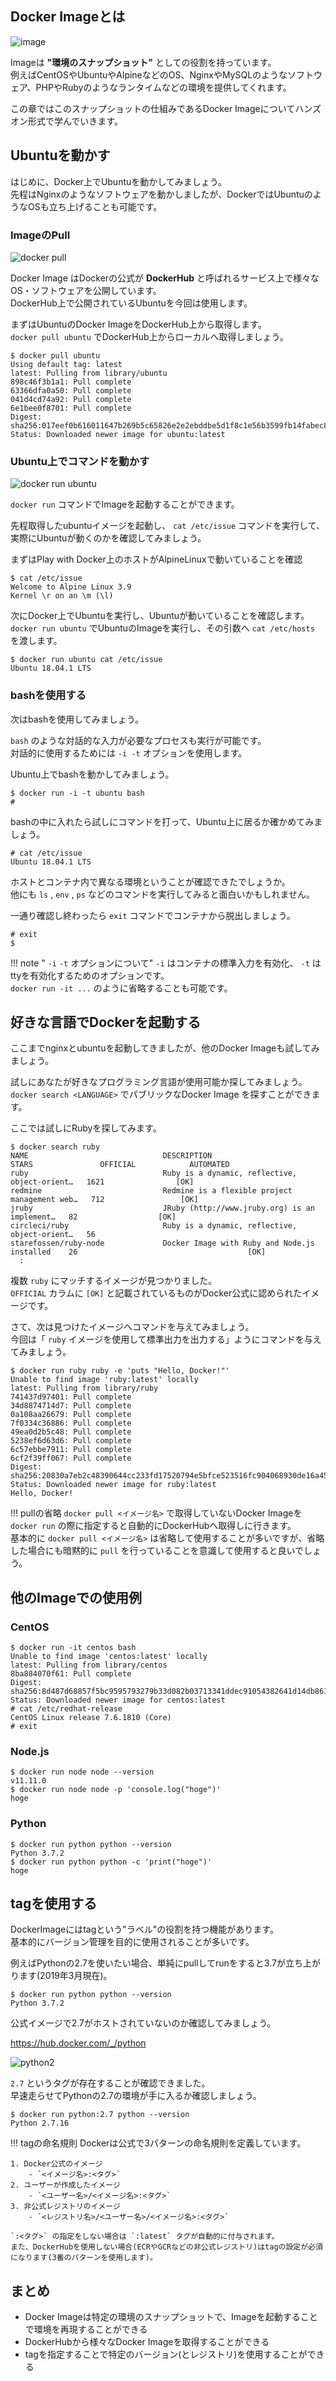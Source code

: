 ## Docker Imageとは
![image](imgs/image.png)

Imageは **"環境のスナップショット"** としての役割を持っています。  
例えばCentOSやUbuntuやAlpineなどのOS、NginxやMySQLのようなソフトウェア、PHPやRubyのようなランタイムなどの環境を提供してくれます。

この章ではこのスナップショットの仕組みであるDocker Imageについてハンズオン形式で学んでいきます。

## Ubuntuを動かす
はじめに、Docker上でUbuntuを動かしてみましょう。  
先程はNginxのようなソフトウェアを動かしましたが、DockerではUbuntuのようなOSも立ち上げることも可能です。

### ImageのPull
![docker pull](imgs/docker-pull.png)

Docker Image はDockerの公式が **DockerHub** と呼ばれるサービス上で様々なOS・ソフトウェアを公開しています。  
DockerHub上で公開されているUbuntuを今回は使用します。

まずはUbuntuのDocker ImageをDockerHub上から取得します。  
`docker pull ubuntu` でDockerHub上からローカルへ取得しましょう。

```console
$ docker pull ubuntu
Using default tag: latest
latest: Pulling from library/ubuntu
898c46f3b1a1: Pull complete
63366dfa0a50: Pull complete
041d4cd74a92: Pull complete
6e1bee0f8701: Pull complete
Digest: sha256:017eef0b616011647b269b5c65826e2e2ebddbe5d1f8c1e56b3599fb14fabec8
Status: Downloaded newer image for ubuntu:latest
```

### Ubuntu上でコマンドを動かす
![docker run ubuntu](imgs/docker-run-ubuntu.png)

`docker run` コマンドでImageを起動することができます。

先程取得したubuntuイメージを起動し、 `cat /etc/issue` コマンドを実行して、実際にUbuntuが動くのかを確認してみましょう。

まずはPlay with Docker上のホストがAlpineLinuxで動いていることを確認
```
$ cat /etc/issue
Welcome to Alpine Linux 3.9
Kernel \r on an \m (\l)
```

次にDocker上でUbuntuを実行し、Ubuntuが動いていることを確認します。  
`docker run ubuntu` でUbuntuのImageを実行し、その引数へ `cat /etc/hosts` を渡します。
```
$ docker run ubuntu cat /etc/issue
Ubuntu 18.04.1 LTS
```

### bashを使用する
次はbashを使用してみましょう。

`bash` のような対話的な入力が必要なプロセスも実行が可能です。  
対話的に使用するためには `-i -t` オプションを使用します。

Ubuntu上でbashを動かしてみましょう。

```
$ docker run -i -t ubuntu bash
# 
```

bashの中に入れたら試しにコマンドを打って、Ubuntu上に居るか確かめてみましょう。

```
# cat /etc/issue
Ubuntu 18.04.1 LTS
```

ホストとコンテナ内で異なる環境ということが確認できたでしょうか。  
他にも `ls` , `env` , `ps` などのコマンドを実行してみると面白いかもしれません。

一通り確認し終わったら `exit` コマンドでコンテナから脱出しましょう。

```
# exit
$
```

!!! note " `-i` `-t` オプションについて"
    `-i` はコンテナの標準入力を有効化、 `-t` はttyを有効化するためのオプションです。  
    `docker run -it ...` のように省略することも可能です。

## 好きな言語でDockerを起動する
ここまでnginxとubuntuを起動してきましたが、他のDocker Imageも試してみましょう。  

試しにあなたが好きなプログラミング言語が使用可能か探してみましょう。  
`docker search <LANGUAGE>` でパブリックなDocker Image を探すことができます。

ここでは試しにRubyを探してみます。
```console
$ docker search ruby
NAME                              DESCRIPTION                                     STARS               OFFICIAL            AUTOMATED
ruby                              Ruby is a dynamic, reflective, object-orient…   1621                [OK]
redmine                           Redmine is a flexible project management web…   712                 [OK]
jruby                             JRuby (http://www.jruby.org) is an implement…   82                  [OK]
circleci/ruby                     Ruby is a dynamic, reflective, object-orient…   56
starefossen/ruby-node             Docker Image with Ruby and Node.js installed    26                                      [OK]
  :
```

複数 `ruby` にマッチするイメージが見つかりました。  
`OFFICIAL` カラムに `[OK]` と記載されているものがDocker公式に認められたイメージです。  

さて、次は見つけたイメージへコマンドを与えてみましょう。  
今回は「 `ruby` イメージを使用して標準出力を出力する」ようにコマンドを与えてみましょう。

```
$ docker run ruby ruby -e 'puts "Hello, Docker!"'
Unable to find image 'ruby:latest' locally
latest: Pulling from library/ruby
741437d97401: Pull complete
34d8874714d7: Pull complete
0a108aa26679: Pull complete
7f0334c36886: Pull complete
49ea0d2b5c48: Pull complete
5238ef6d63d6: Pull complete
6c57ebbe7911: Pull complete
6cf2f39ff067: Pull complete
Digest: sha256:20830a7eb2c48390644cc233fd17520794e5bfce523516fc904068930de16a45
Status: Downloaded newer image for ruby:latest
Hello, Docker!
```

!!! pullの省略
    `docker pull <イメージ名>` で取得していないDocker Imageを `docker run` の際に指定すると自動的にDockerHubへ取得しに行きます。  
    基本的に `docker pull <イメージ名>` は省略して使用することが多いですが、省略した場合にも暗黙的に `pull` を行っていることを意識して使用すると良いでしょう。

## 他のImageでの使用例
### CentOS
```console
$ docker run -it centos bash
Unable to find image 'centos:latest' locally
latest: Pulling from library/centos
8ba884070f61: Pull complete
Digest: sha256:8d487d68857f5bc9595793279b33d082b03713341ddec91054382641d14db861
Status: Downloaded newer image for centos:latest
# cat /etc/redhat-release
CentOS Linux release 7.6.1810 (Core)
# exit
```

### Node.js
```console
$ docker run node node --version
v11.11.0
$ docker run node node -p 'console.log("hoge")'
hoge
```

### Python
```console
$ docker run python python --version
Python 3.7.2
$ docker run python python -c 'print("hoge")'
hoge
```

## tagを使用する
DockerImageにはtagという"ラベル"の役割を持つ機能があります。  
基本的にバージョン管理を目的に使用されることが多いです。

例えばPythonの2.7を使いたい場合、単純にpullしてrunをすると3.7が立ち上がります(2019年3月現在)。  

```console
$ docker run python python --version
Python 3.7.2
```

公式イメージで2.7がホストされていないのか確認してみましょう。  

https://hub.docker.com/_/python

![python2](imgs/python2.png)

`2.7` というタグが存在することが確認できました。  
早速走らせてPythonの2.7の環境が手に入るか確認しましょう。

```console
$ docker run python:2.7 python --version
Python 2.7.16
```

!!! tagの命名規則
    Dockerは公式で3パターンの命名規則を定義しています。  
    
    1. Docker公式のイメージ
        - `<イメージ名>:<タグ>`
    2. ユーザーが作成したイメージ
        - `<ユーザー名>/<イメージ名>:<タグ>`
    3. 非公式レジストリのイメージ
        - `<レジストリ名>/<ユーザー名>/<イメージ名>:<タグ>`
    
    `:<タグ>` の指定をしない場合は `:latest` タグが自動的に付与されます。  
    また、DockerHubを使用しない場合(ECRやGCRなどの非公式レジストリ)はtagの設定が必須になります(3番のパターンを使用します)。

## まとめ
- Docker Imageは特定の環境のスナップショットで、Imageを起動することで環境を再現することができる
- DockerHubから様々なDocker Imageを取得することができる
- tagを指定することで特定のバージョン(とレジストリ)を使用することができる
